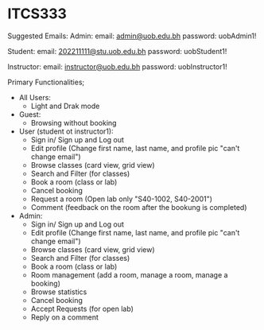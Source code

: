 # ITCS333

Suggested Emails:
Admin:
email: admin@uob.edu.bh
password: uobAdmin1!

Student:
email: 202211111@stu.uob.edu.bh
password: uobStudent1!

Instructor:
email: instructor@uob.edu.bh
password: uobInstructor1!

Primary Functionalities;
- All Users:
  - Light and Drak mode
- Guest:
  - Browsing without booking
- User (student ot instructor1):
  - Sign in/ Sign up and Log out
  - Edit profile (Change first name, last name, and profile pic "can't change email")
  - Browse classes (card view, grid view)
  - Search and Filter (for classes)
  - Book a room (class or lab)
  - Cancel booking
  - Request a room (Open lab only "S40-1002, S40-2001")
  - Comment (feedback on the room after the bookung is completed)
- Admin:
  - Sign in/ Sign up and Log out
  - Edit profile (Change first name, last name, and profile pic "can't change email")
  - Browse classes (card view, grid view)
  - Search and Filter (for classes)
  - Book a room (class or lab)
  - Room management (add a room, manage a room, manage a booking)
  - Browse statistics 
  - Cancel booking
  - Accept Requests (for open lab)
  - Reply on a comment

